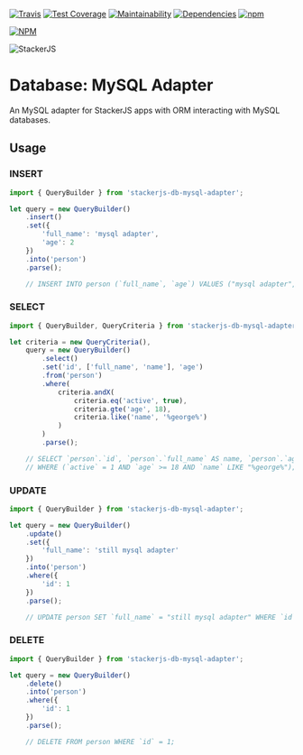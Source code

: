 [![Travis](https://img.shields.io/travis/parpeoficial/stackerjs-db-mysql-adapter.svg)](https://travis-ci.org/parpeoficial/stackerjs-db-mysql-adapter)
[![Test Coverage](https://api.codeclimate.com/v1/badges/69a83aebba7a1d188f93/test_coverage)](https://codeclimate.com/github/parpeoficial/stackerjs-db-mysql-adapter/test_coverage)
[![Maintainability](https://api.codeclimate.com/v1/badges/69a83aebba7a1d188f93/maintainability)](https://codeclimate.com/github/parpeoficial/stackerjs-db-mysql-adapter/maintainability)
[![Dependencies](https://img.shields.io/david/parpeoficial/stackerjs-db-mysql-adapter.svg)](https://david-dm.org/parpeoficial/stackerjs-db-mysql-adapter)
[![npm](https://img.shields.io/npm/dt/stackerjs-db-mysql-adapter.svg)](https://www.npmjs.com/package/stackerjs-db-mysql-adapter)


[![NPM](https://nodei.co/npm/stackerjs-db-mysql-adapter.png?downloads=true&downloadRank=true&stars=true)](https://nodei.co/npm/stackerjs-db-mysql-adapter/)

![StackerJS](https://s3-sa-east-1.amazonaws.com/parpe.prod/StackerJS-logo.png)

# Database: MySQL Adapter
An MySQL adapter for StackerJS apps with ORM interacting with MySQL databases.

## Usage

### INSERT
```javascript
import { QueryBuilder } from 'stackerjs-db-mysql-adapter';

let query = new QueryBuilder()
    .insert()
    .set({
        'full_name': 'mysql adapter',
        'age': 2
    })
    .into('person')
    .parse();

    // INSERT INTO person (`full_name`, `age`) VALUES ("mysql adapter", 2);
```

### SELECT
```javascript
import { QueryBuilder, QueryCriteria } from 'stackerjs-db-mysql-adapter';

let criteria = new QueryCriteria(),
    query = new QueryBuilder()
        .select()
        .set('id', ['full_name', 'name'], 'age')
        .from('person')
        .where(
            criteria.andX(
                criteria.eq('active', true),
                criteria.gte('age', 18),
                criteria.like('name', '%george%')
            )
        )
        .parse();

    // SELECT `person`.`id`, `person`.`full_name` AS name, `person`.`age` FROM person
    // WHERE (`active` = 1 AND `age` >= 18 AND `name` LIKE "%george%");
```

### UPDATE
```javascript
import { QueryBuilder } from 'stackerjs-db-mysql-adapter';

let query = new QueryBuilder()
    .update()
    .set({
        'full_name': 'still mysql adapter'
    })
    .into('person')
    .where({
        'id': 1
    })
    .parse();

    // UPDATE person SET `full_name` = "still mysql adapter" WHERE `id` = 1;
```

### DELETE
```javascript
import { QueryBuilder } from 'stackerjs-db-mysql-adapter';

let query = new QueryBuilder()
    .delete()
    .into('person')
    .where({
        'id': 1
    })
    .parse();

    // DELETE FROM person WHERE `id` = 1;    
```